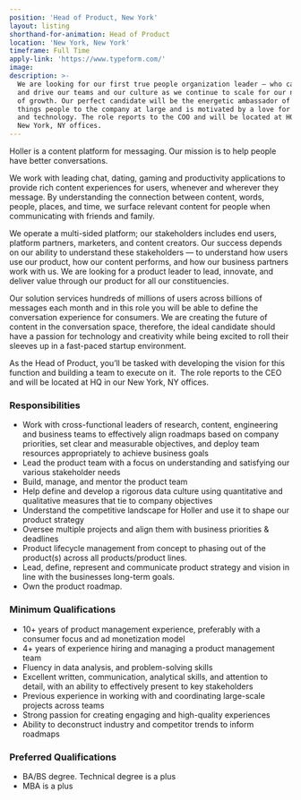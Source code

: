 ```yaml
---
position: 'Head of Product, New York'
layout: listing
shorthand-for-animation: Head of Product
location: 'New York, New York'
timeframe: Full Time
apply-link: 'https://www.typeform.com/'
image:
description: >-
  We are looking for our first true people organization leader – who can inspire
  and drive our teams and our culture as we continue to scale for our next phase
  of growth. Our perfect candidate will be the energetic ambassador of all
  things people to the company at large and is motivated by a love for people
  and technology. The role reports to the COO and will be located at HQ in our
  New York, NY offices.
---
```


Holler is a content platform for messaging. Our mission is to help people have better conversations.

We work with leading chat, dating, gaming and productivity applications to provide rich content experiences for users, whenever and wherever they message. By understanding the connection between content, words, people, places, and time, we surface relevant content for people when communicating with friends and family.

We operate a multi-sided platform; our stakeholders includes end users, platform partners, marketers, and content creators. Our success depends on our ability to understand these stakeholders — to understand how users use our product, how our content performs, and how our business partners work with us. We are looking for a product leader to lead, innovate, and deliver value through our product for all our constituencies.

Our solution services hundreds of millions of users across billions of messages each month and in this role you will be able to define the conversation experience for consumers. We are creating the future of content in the conversation space, therefore, the ideal candidate should have a passion for technology and creativity while being excited to roll their sleeves up in a fast-paced startup environment.

As the Head of Product, you’ll be tasked with developing the vision for this function and building a team to execute on it.&nbsp; The role reports to the CEO and will be located at HQ in our New York, NY offices.

### Responsibilities

* Work with cross-functional leaders of research, content, engineering and business teams to effectively align roadmaps based on company priorities, set clear and measurable objectives, and deploy team resources appropriately to achieve business goals
* Lead the product team with a focus on understanding and satisfying our various stakeholder needs
* Build, manage, and mentor the product team
* Help define and develop a rigorous data culture using quantitative and qualitative measures that tie to company objectives
* Understand the competitive landscape for Holler and use it to shape our product strategy
* Oversee multiple projects and align them with business priorities & deadlines
* Product lifecycle management from concept to phasing out of the product(s) across all products/product lines.
* Lead, define, represent and communicate product strategy and vision in line with the businesses long-term goals.
* Own the product roadmap.

### Minimum Qualifications

* 10+ years of product management experience, preferably with a consumer focus and ad monetization model
* 4+ years of experience hiring and managing a product management team
* Fluency in data analysis, and problem-solving skills
* Excellent written, communication, analytical skills, and attention to detail, with an ability to effectively present to key stakeholders
* Previous experience in working with and coordinating large-scale projects across teams
* Strong passion for creating engaging and high-quality experiences
* Ability to deconstruct industry and competitor trends to inform roadmaps

### Preferred Qualifications

* BA/BS degree. Technical degree is a plus
* MBA is a plus